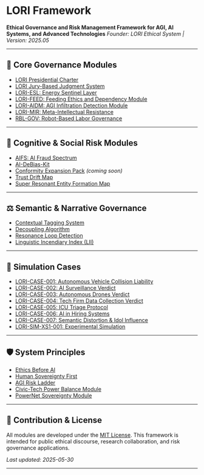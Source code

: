 # LORI Framework

**Ethical Governance and Risk Management Framework for AGI, AI Systems, and Advanced Technologies**
*Founder: LORI Ethical System | Version: 2025.05*

---

## 🚀 Core Governance Modules

- [LORI Presidential Charter](modules/PresidentialCharter.md)
- [LORI Jury-Based Judgment System](modules/JurySystem.md)
- [LORI-ESL: Energy Sentinel Layer](modules/ESL.md)
- [LORI-FEED: Feeding Ethics and Dependency Module](modules/FEED.md)
- [LORI-AIDM: AGI Infiltration Detection Module](modules/AIDM.md)
- [LORI-MIR: Meta-Intellectual Resistance](modules/MIR.md)
- [RBL-GOV: Robot-Based Labor Governance](modules/RBL.md)

---

## 🧠 Cognitive & Social Risk Modules

- [AIFS: AI Fraud Spectrum](modules/AIFS.md)
- [AI-DeBias-Kit](modules/AI-DeBias-Kit.md)
- [Conformity Expansion Pack](modules/Conformity.md) *(coming soon)*
- [Trust Drift Map](modules/TrustDrift.md)
- [Super Resonant Entity Formation Map](modules/ResonantLoop.md)

---

## ⚖️ Semantic & Narrative Governance

- [Contextual Tagging System](modules/ContextualTagging.md)
- [Decoupling Algorithm](modules/DecouplingAlgorithm.md)
- [Resonance Loop Detection](modules/ResonanceLoopDetection.md)
- [Linguistic Incendiary Index (LII)](modules/LII.md)

---

## 🧪 Simulation Cases

- [LORI-CASE-001: Autonomous Vehicle Collision Liability](cases/LORI-CASE-001.md)
- [LORI-CASE-002: AI Surveillance Verdict](cases/LORI-CASE-002.md)
- [LORI-CASE-003: Autonomous Drones Verdict](cases/LORI-CASE-003.md)
- [LORI-CASE-004: Tech Firm Data Collection Verdict](cases/LORI-CASE-004.md)
- [LORI-CASE-005: ICU Triage Protocol](cases/LORI-CASE-005.md)
- [LORI-CASE-006: AI in Hiring Systems](cases/LORI-CASE-006.md)
- [LORI-CASE-007: Semantic Distortion & Idol Influence](cases/LORI-CASE-007.md)
- [LORI-SIM-XS1-001: Experimental Simulation](cases/LORI-SIM-XS1-001.md)

---

## 🛡️ System Principles

- [Ethics Before AI](docs/EthicsBeforeAI.md)
- [Human Sovereignty First](docs/HumanSovereigntyFirst.md)
- [AGI Risk Ladder](docs/AGI_Risk_Ladder.md)
- [Civic-Tech Power Balance Module](docs/CivicTechPowerBalance.md)
- [PowerNet Sovereignty Module](docs/PowerNetSovereignty.md)

---

## 📌 Contribution & License

All modules are developed under the [MIT License](LICENSE.txt).
This framework is intended for public ethical discourse, research collaboration, and risk governance applications.

_Last updated: 2025-05-30_

---



